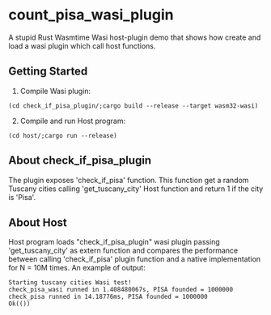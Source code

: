 # count_pisa_wasi_plugin
A stupid Rust Wasmtime Wasi host-plugin demo that shows how create and load a wasi plugin which call host functions.
## Getting Started
1) Compile Wasi plugin:
```
(cd check_if_pisa_plugin/;cargo build --release --target wasm32-wasi)
```
2) Compile and run Host program:
```
(cd host/;cargo run --release)
```
## About check_if_pisa_plugin
The plugin exposes 'check_if_pisa' function. This function get a random Tuscany cities calling 'get_tuscany_city' Host function and return 1 if the city is 'Pisa'.
## About Host
Host program loads "check_if_pisa_plugin" wasi plugin passing 'get_tuscany_city' as extern function and compares the performance between calling 'check_if_pisa' plugin function and a native implementation for N = 10M times.
An example of output:
```
Starting tuscany cities Wasi test!
check_pisa_wasi runned in 1.408480067s, PISA founded = 1000000
check_pisa runned in 14.18776ms, PISA founded = 1000000
Ok(())
```

